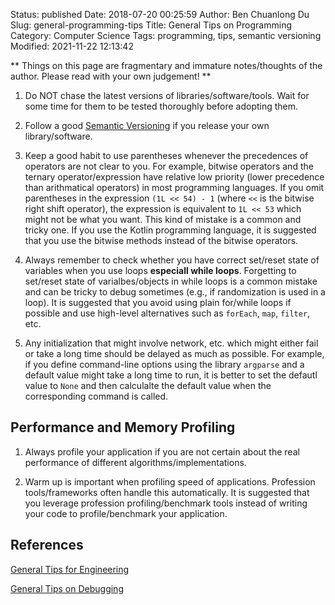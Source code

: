 Status: published
Date: 2018-07-20 00:25:59
Author: Ben Chuanlong Du
Slug: general-programming-tips
Title: General Tips on Programming
Category: Computer Science
Tags: programming, tips, semantic versioning
Modified: 2021-11-22 12:13:42

**
Things on this page are
fragmentary and immature notes/thoughts of the author.
Please read with your own judgement!
**


1. Do NOT chase the latest versions of libraries/software/tools. 
  Wait for some time for them to be tested thoroughly before adopting them.

2. Follow a good [Semantic Versioning](https://semver.org/) 
  if you release your own library/software.

3. Keep a good habit to use parentheses 
    whenever the precedences of operators are not clear to you.
    For example, 
    bitwise operators and the ternary operator/expression have relative low priority 
    (lower precedence than arithmatical operators) in most programming languages.
    If you omit parentheses in the expression `(1L << 54) - 1` (where `<<` is the bitwise right shift operator),
    the expression is equivalent to `1L << 53` which might not be what you want.
    This kind of mistake is a common and tricky one.
    If you use the Kotlin programming language, 
    it is suggested that you use the bitwise methods instead of the bitwise operators.

4. Always remember to check whether you have correct set/reset state of variables 
    when you use loops **especiall while loops**.
    Forgetting to set/reset state of varialbes/objects in while loops is a common mistake 
    and can be tricky to debug sometimes (e.g., if randomization is used in a loop).
    It is suggested that you avoid using plain for/while loops if possible
    and use high-level alternatives such as `forEach`, `map`, `filter`, etc.

5. Any initialization that might involve network, etc. 
    which might either fail or take a long time
    should be delayed as much as possible.
    For example,
    if you define command-line options using the library `argparse`
    and a default value might take a long time to run,
    it is better to set the defautl value to `None` 
    and then calculalte the default value when the corresponding command is called.

## Performance and Memory Profiling 

1. Always profile your application 
  if you are not certain about the real performance of different algorithms/implementations.

2. Warm up is important when profiling speed of applications.
  Profession tools/frameworks often handle this automatically.
  It is suggested that you leverage profession profiling/benchmark tools
  instead of writing your code to profile/benchmark your application.

## References

[General Tips for Engineering](http://www.legendu.net/misc/blog/general-tips-for-engineering/)

[General Tips on Debugging](http://www.legendu.net/misc/blog/general-tips-on-debugging)